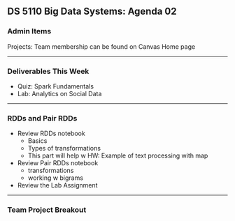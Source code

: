 ## DS 5110 Big Data Systems: Agenda 02



### Admin Items

Projects: Team membership can be found on Canvas Home page

---

### Deliverables This Week

- Quiz: Spark Fundamentals
- Lab: Analytics on Social Data

---

### RDDs and Pair RDDs

- Review RDDs notebook
  - Basics
  - Types of transformations
  - This part will help w HW: Example of text processing with map
- Review Pair RDDs notebook
  - transformations
  - working w bigrams
- Review the Lab Assignment

--- 

### Team Project Breakout
